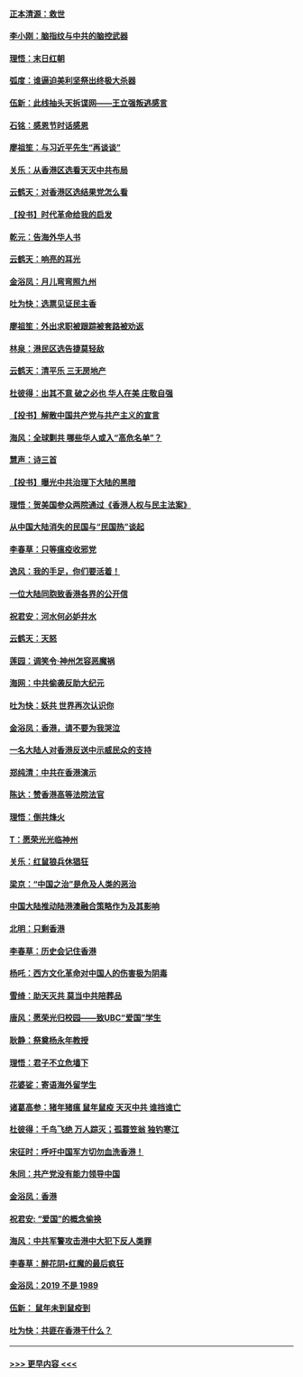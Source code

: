 #### [正本清源：救世](../pages/nsc993/n11689134.md?t=11300511) 
#### [李小刚：脑指纹与中共的脑控武器](../pages/nsc993/n11688900.md?t=11300511) 
#### [理悟：末日红朝](../pages/nsc993/n11688829.md?t=11300511) 
#### [弧度：谁逼迫美利坚祭出终极大杀器](../pages/nsc993/n11688735.md?t=11300511) 
#### [伍新：此线抽头天拆谍网——王立强叛逃感言](../pages/nsc993/n11687981.md?t=11300511) 
#### [石铭：感恩节时话感恩](../pages/nsc993/n11687568.md?t=11300511) 
#### [廖祖笙：与习近平先生“再谈谈”](../pages/nsc993/n11687005.md?t=11300511) 
#### [关乐：从香港区选看天灭中共布局](../pages/nsc993/n11686647.md?t=11300511) 
#### [云鹤天：对香港区选结果党怎么看](../pages/nsc993/n11686216.md?t=11300511) 
#### [【投书】时代革命给我的启发](../pages/nsc993/n11684287.md?t=11300511) 
#### [乾元：告海外华人书](../pages/nsc993/n11684044.md?t=11300511) 
#### [云鹤天：响亮的耳光](../pages/nsc993/n11684254.md?t=11300511) 
#### [金浴凤：月儿弯弯照九州](../pages/nsc993/n11684231.md?t=11300511) 
#### [吐为快：选票见证民主香](../pages/nsc993/n11684206.md?t=11300511) 
#### [廖祖笙：外出求职被跟踪被套路被劝返](../pages/nsc993/n11683874.md?t=11300511) 
#### [林泉：港民区选告捷莫轻敌](../pages/nsc993/n11683930.md?t=11300511) 
#### [云鹤天：清平乐 三无房地产](../pages/nsc993/n11681521.md?t=11300511) 
#### [杜彼得：出其不意 破之必也 华人在美 庄敬自强](../pages/nsc993/n11679554.md?t=11300511) 
#### [【投书】解散中国共产党与共产主义的宣言](../pages/nsc993/n11679177.md?t=11300511) 
#### [海风：全球剿共 哪些华人或入“高危名单”？](../pages/nsc993/n11678617.md?t=11300511) 
#### [慧声：诗三首](../pages/nsc993/n11678848.md?t=11300511) 
#### [【投书】曝光中共治理下大陆的黑暗](../pages/nsc993/n11678674.md?t=11300511) 
#### [理悟：贺美国参众两院通过《香港人权与民主法案》](../pages/nsc993/n11678104.md?t=11300511) 
#### [从中国大陆消失的民国与“民国热”谈起](../pages/nsc993/n11678075.md?t=11300511) 
#### [李春草：只等瘟疫收邪党](../pages/nsc993/n11677308.md?t=11300511) 
#### [逸风：我的手足，你们要活着！](../pages/nsc993/n11676352.md?t=11300511) 
#### [一位大陆同胞致香港各界的公开信](../pages/nsc993/n11675761.md?t=11300511) 
#### [祝君安：河水何必妒井水](../pages/nsc993/n11675746.md?t=11300511) 
#### [云鹤天：天怒](../pages/nsc993/n11675718.md?t=11300511) 
#### [莲园：调笑令‧神州怎容恶魔祸](../pages/nsc993/n11675648.md?t=11300511) 
#### [海网：中共偷袭反助大纪元](../pages/nsc993/n11673515.md?t=11300511) 
#### [吐为快：妖共 世界再次认识你](../pages/nsc993/n11673506.md?t=11300511) 
#### [金浴凤：香港，请不要为我哭泣](../pages/nsc993/n11673248.md?t=11300511) 
#### [一名大陆人对香港反送中示威民众的支持](../pages/nsc993/n11672615.md?t=11300511) 
#### [郑纯清：中共在香港演示](../pages/nsc993/n11670539.md?t=11300511) 
#### [陈达：赞香港高等法院法官](../pages/nsc993/n11669542.md?t=11300511) 
#### [理悟：倒共烽火](../pages/nsc993/n11668844.md?t=11300511) 
#### [T：愿荣光光临神州](../pages/nsc993/n11668421.md?t=11300511) 
#### [关乐：红鼠狼兵休猖狂](../pages/nsc993/n11668378.md?t=11300511) 
#### [梁京：“中国之治”是危及人类的恶治](../pages/nsc993/n11668328.md?t=11300511) 
#### [中国大陆推动陆港澳融合策略作为及其影响](../pages/nsc993/n11668157.md?t=11300511) 
#### [北明：只剩香港](../pages/nsc993/n11668002.md?t=11300511) 
#### [李春草：历史会记住香港](../pages/nsc993/n11667927.md?t=11300511) 
#### [杨吒：西方文化革命对中国人的伤害极为阴毒](../pages/nsc993/n11664521.md?t=11300511) 
#### [雪绮：助天灭共 莫当中共陪葬品](../pages/nsc993/n11662650.md?t=11300511) 
#### [唐风：愿荣光归校园——致UBC“爱国”学生](../pages/nsc993/n11662194.md?t=11300511) 
#### [耿静：祭奠杨永年教授](../pages/nsc993/n11662514.md?t=11300511) 
#### [理悟：君子不立危墙下](../pages/nsc993/n11662172.md?t=11300511) 
#### [花婆娑：寄语海外留学生](../pages/nsc993/n11662121.md?t=11300511) 
#### [诸葛高参：猪年猪瘟 鼠年鼠疫 天灭中共 谁挡谁亡](../pages/nsc993/n11661980.md?t=11300511) 
#### [杜彼得：千鸟飞绝 万人踪灭；孤蓑笠翁 独钓寒江](../pages/nsc993/n11661170.md?t=11300511) 
#### [宋征时：呼吁中国军方切勿血洗香港！](../pages/nsc993/n11415318.md?t=11300511) 
#### [朱同：共产党没有能力领导中国](../pages/nsc993/n11660421.md?t=11300511) 
#### [金浴凤：香港](../pages/nsc993/n11660419.md?t=11300511) 
#### [祝君安: “爱国”的概念偷换](../pages/nsc993/n11659706.md?t=11300511) 
#### [海风：中共军警攻击港中大犯下反人类罪](../pages/nsc993/n11659632.md?t=11300511) 
#### [李春草：醉花阴•红魔的最后疯狂](../pages/nsc993/n11659287.md?t=11300511) 
#### [金浴凤：2019 不是 1989](../pages/nsc993/n11657663.md?t=11300511) 
#### [伍新： 鼠年未到鼠疫到](../pages/nsc993/n11655098.md?t=11300511) 
#### [吐为快：共匪在香港干什么？](../pages/nsc993/n11654891.md?t=11300511) 

----
#### [ >>> 更早内容 <<< ](../indexes/nsc993-earlier.md)

